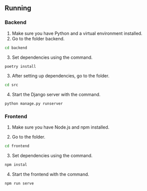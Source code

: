 ## Running

### Backend

1. Make sure you have Python and a virtual environment installed.
2. Go to the folder backend.
```sh
cd backend
```
3. Set dependencies using the command.
```sh
poetry install
```

3. After setting up dependencies, go to the folder.
```sh
cd src
```

4. Start the Django server with the command.
```sh
python manage.py runserver
```

### Frontend

1. Make sure you have Node.js and npm installed.

2. Go to the folder.
```sh
cd frontend
```
   
3. Set dependencies using the command.
```sh
npm instal
```
   
4. Start the frontend with the command.
```sh
npm run serve
```
